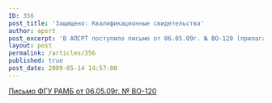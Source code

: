 ```yaml
---
ID: 356
post_title: 'Защищено: Квалификационные свидетельства'
author: apsrt
post_excerpt: 'В АПСРТ поступило письмо от 06.05.09г. № ВО-120 (прилагается)  из ФГУ &quot;Речная  администрация Московского бассейна&quot; по вопросу действия и получения квалификационных свидетельств для лиц рядового состава, а также дипломов для лиц командного состава судов. Просим членов АПСРТ обратить  внимание на  приведенную в письме информацию и учесть ее в своей работе.'
layout: post
permalink: /articles/356
published: true
post_date: 2009-05-14 14:57:00
---
```

<a href="http://www.apsrt.ru/docs/ramb.doc"> <span style="text-decoration:underline;"></span> Письмо ФГУ РАМБ от 06.05.09г. № ВО-120</a>